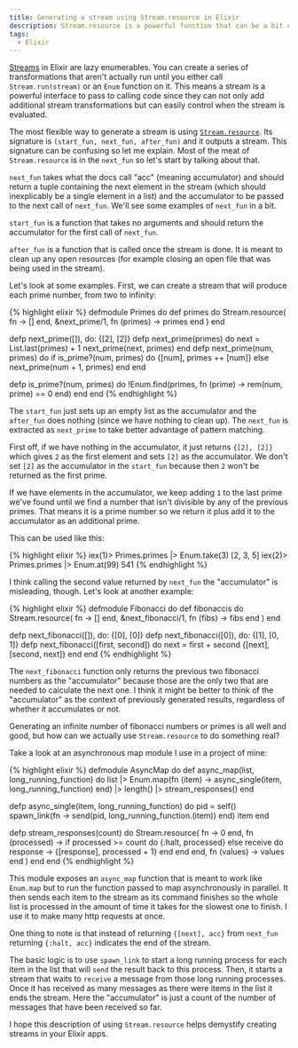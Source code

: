 ```yaml
---
title: Generating a stream using Stream.resource in Elixir
description: Stream.resource is a powerful function that can be a bit confusing to use. Peter guides you through some examples to get you started.
tags:
  - Elixir
---
```


[Streams](http://elixir-lang.org/docs/stable/elixir/Stream.html) in Elixir are
lazy enumerables. You can create a series of transformations that aren't
actually run until you either call `Stream.run(stream)` or an `Enum` function
on it. This means a stream is a powerful interface to pass to calling code since
they can not only add additional stream transformations but can easily control
when the stream is evaluated.

The most flexible way to generate a stream is using
[`Stream.resource`](http://elixir-lang.org/docs/stable/elixir/Stream.html#resource/3).
Its signature is `(start_fun, next_fun, after_fun)` and it outputs a stream.
This signature can be confusing so let me explain. Most of the meat of
`Stream.resource` is in the `next_fun` so let's start by talking about that.

`next_fun` takes what the docs call "acc" (meaning accumulator) and should
return a tuple containing the next element in the stream (which should
inexplicably be a single element in a list) and the accumulator to be passed to
the next call of `next_fun`. We'll see some examples of `next_fun` in a bit.

`start_fun` is a function that takes no arguments and should return the
accumulator for the first call of `next_fun`.

`after_fun` is a function that is called once the stream is done. It is meant to
clean up any open resources (for example closing an open file that was being
used in the stream).

Let's look at some examples. First, we can create a stream that will produce
each prime number, from two to infinity:

{% highlight elixir %}
defmodule Primes do
  def primes do
    Stream.resource(
      fn -> [] end,
      &next_prime/1,
      fn (primes) -> primes end
    )
  end

  defp next_prime([]), do: {[2], [2]}
  defp next_prime(primes) do
    next = List.last(primes) + 1
    next_prime(next, primes)
  end
  defp next_prime(num, primes) do
    if is_prime?(num, primes) do
      {[num], primes ++ [num]}
    else
      next_prime(num + 1, primes)
    end
  end

  defp is_prime?(num, primes) do
    !Enum.find(primes, fn (prime) -> rem(num, prime) == 0 end)
  end
end
{% endhighlight %}

The `start_fun` just sets up an empty list as the accumulator and the
`after_fun` does nothing (since we have nothing to clean up). The `next_fun` is
extracted as `next_prime` to take better advantage of pattern matching.

First off, if we have nothing in the accumulator, it just returns `{[2], [2]}`
which gives `2` as the first element and sets `[2]` as the accumulator. We don't
set `[2]` as the accumulator in the `start_fun` because then `2` won't be
returned as the first prime.

If we have elements in the accumulator, we keep adding `1` to the last prime
we've found until we find a number that isn't divisible by any of the previous
primes. That means it is a prime number so we return it plus add it to the
accumulator as an additional prime.

This can be used like this:

{% highlight elixir %}
iex(1)> Primes.primes |> Enum.take(3)
[2, 3, 5]
iex(2)> Primes.primes |> Enum.at(99)
541
{% endhighlight %}

I think calling the second value returned by `next_fun` the "accumulator"
is misleading, though. Let's look at another example:

{% highlight elixir %}
defmodule Fibonacci do
  def fibonaccis do
    Stream.resource(
      fn -> [] end,
      &next_fibonacci/1,
      fn (fibs) -> fibs end
    )
  end

  defp next_fibonacci([]), do: {[0], [0]}
  defp next_fibonacci([0]), do: {[1], [0, 1]}
  defp next_fibonacci([first, second]) do
    next = first + second
    {[next], [second, next]}
  end
end
{% endhighlight %}

The `next_fibonacci` function only returns the previous two fibonacci
numbers as the "accumulator" because those are the only two that are needed to
calculate the next one. I think it might be better to think of the "accumulator"
as the context of previously generated results, regardless of whether it
accumulates or not.

Generating an infinite number of fibonacci numbers or primes is all well and good, but how can we
actually use `Stream.resource` to do something real?

Take a look at an asynchronous map module I use in a project of mine:

{% highlight elixir %}
defmodule AsyncMap do
  def async_map(list, long_running_function) do
    list |>
    Enum.map(fn (item) -> async_single(item, long_running_function) end) |>
    length() |>
    stream_responses()
  end

  defp async_single(item, long_running_function) do
    pid = self()
    spawn_link(fn -> send(pid, long_running_function.(item)) end)
    item
  end

  defp stream_responses(count) do
    Stream.resource(
      fn -> 0 end,
      fn (processed) ->
        if processed >= count do
          {:halt, processed}
        else
          receive do
            response -> {[response], processed + 1}
          end
        end
      end,
      fn (values) -> values end
    )
  end
end
{% endhighlight %}

This module exposes an `async_map` function that is meant to work like
`Enum.map` but to run the function passed to map asynchronously in parallel. It
then sends each item to the stream as its command finishes so the whole list is
processed in the amount of time it takes for the slowest one to finish. I use it
to make many http requests at once.

One thing to note is that instead of returning `{[next], acc}` from `next_fun`
returning `{:halt, acc}` indicates the end of the stream.

The basic logic is to use `spawn_link` to start a long running process for each
item in the list that will `send` the result back to this process. Then, it
starts a stream that waits to `receive` a message from those long running
processes. Once it has received as many messages as there were items in the list
it ends the stream. Here the "accumulator" is just a count of the number of
messages that have been received so far.

I hope this description of using `Stream.resource` helps demystify creating
streams in your Elixir apps.
